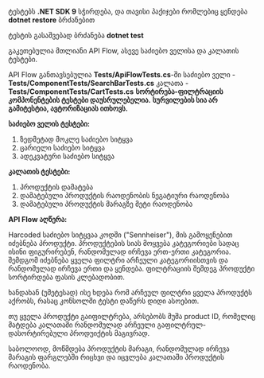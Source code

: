 ტესტებს **.NET SDK 9** სჭირდება, და თავისი პაქიჯები რომლებიც ყენდება **dotnet restore** ბრძანებით

ტესტის გასაშვებად ბრძანება **dotnet test**

გაკეთებულია მთლიანი API Flow, ასევე საძიებო ველისა და კალათის ტესტები.

API Flow განთავსებულია **Tests/ApiFlowTests.cs**-ში
საძიებო ველი - **Tests/ComponentTests/SearchBarTests.cs**
კალათა - **Tests/ComponentTests/CartTests.cs**
**სორტირება-ფილტრაციის კომპონენტების ტესტები დაუსრულებელია.**
**სურვილების სია არ გამიტესტია, ავტორიზაციას ითხოვს.**


**საძიებო ველის ტესტები:**
1. ზედმეტად მოკლე საძიებო სიტყვა
2. ცარიელი საძიებო სიტყვა
3. ადეკვატური საძიებო სიტყვა

**კალათის ტესტები:**
1. პროდუქტის დამატება
2. დამატებული პროდუქტის რაოდენობის ნეგატიური რაოდენობა
3. დამატებული პროდუქტის მარაგზე მეტი რაოდენობა

**API Flow აღწერა:**

Harcoded საძიებო სიტყვაა კოდში ("Sennheiser"), მის გამოყენებით იძებნება პროდუქტი. პროდუქტების სიას მოყვება კატეგორიები სადაც ისინი ფიგურირებენ, რანდომულად ირჩევა ერთ-ერთი კატეგორია.
შემდგომ იძებნება ყველა ფილტრი არჩეული კატეგორიისთვის და რანდომულად ირჩევა ერთი და ყენდება.
ფილტრაციის შემდეგ პროდუქტი სორტირდება ფასის კლებადობით. 

ხანდახან (უმეტესად) ისე ხდება რომ არჩეულ ფილტრი ყველა პროდუქტს აქრობს, რასაც კონსოლში ტესტი დაწერს დიდი ასოებით.

თუ ყველა პროდუქტი გაიფილტრება, არსებობს მუშა product ID, რომელიც მატდება კალათაში რანდომულად არჩეული გაფილტრულ-დასორტირებული პროდუიქტის მაგივრად. 

საბოლოოდ, მოწმდება პროდუქტის მარაგი, რანდომულად ირჩევა მარაგის ფარგლებში რიცხვი და იცვლება კალათაში პროდუქტის რაოდენობა.
